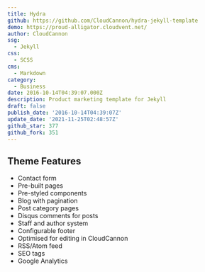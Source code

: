```yaml
---
title: Hydra
github: https://github.com/CloudCannon/hydra-jekyll-template
demo: https://proud-alligator.cloudvent.net/
author: CloudCannon
ssg:
  - Jekyll
css:
  - SCSS
cms:
  - Markdown
category:
  - Business
date: 2016-10-14T04:39:07.000Z
description: Product marketing template for Jekyll
draft: false
publish_date: '2016-10-14T04:39:07Z'
update_date: '2021-11-25T02:48:57Z'
github_star: 377
github_fork: 351
---
```

## Theme Features
- Contact form
- Pre-built pages
- Pre-styled components
- Blog with pagination
- Post category pages
- Disqus comments for posts
- Staff and author system
- Configurable footer
- Optimised for editing in CloudCannon
- RSS/Atom feed
- SEO tags
- Google Analytics